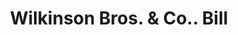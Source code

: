---
doi: 10.7916/D8HB0H8X
date_other: '1900'
date_other_textual: 1900-1909
form: printed ephemera
genre:
- Invoices
name:
- Wilkinson Bros. & Co.
object_in_context_url: https://biggert.cul.columbia.edu/items/view/ave_biggert_01149
subject_hierarchical_geographic:
- New York, New York, United States
subject_name:
- Wilkinson Bros. & Co.
title: Wilkinson Bros. & Co.. Bill
sort_title: Wilkinson Bros. & Co.. Bill
call_number: ave_biggert_01149
coordinates:
- 40.71277777777778,-74.00583333333333
pid: ave_biggert_01149
identifiers: ave_biggert_01149
thumbnail: https://derivativo-2.library.columbia.edu/iiif/2/ldpd:344941/full/!256,256/0/native.jpg
permalink: /biggert/ave_biggert_01149/
layout: iiif-image-page
---